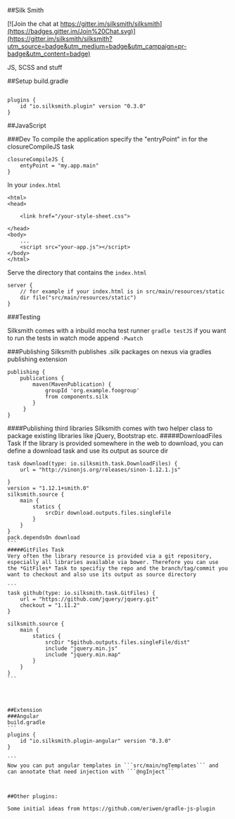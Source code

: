 ##Silk Smith

[![Join the chat at https://gitter.im/silksmith/silksmith](https://badges.gitter.im/Join%20Chat.svg)](https://gitter.im/silksmith/silksmith?utm_source=badge&utm_medium=badge&utm_campaign=pr-badge&utm_content=badge)

JS, SCSS and stuff

##Setup
build.gradle
```

plugins {
	id "io.silksmith.plugin" version "0.3.0"
}

```

##JavaScript

###Dev
To compile the application specify the "entryPoint" in for the closureCompileJS task

```
closureCompileJS {
	entyPoint = "my.app.main"
}

```
In your ```index.html```
```
<html>
<head>

	<link href="/your-style-sheet.css">
	
</head>
<body>
	...
	<script src="your-app.js"></script>
</body>
</html>
```
Serve the directory that contains the ```index.html```
```
server {
	// for example if your index.html is in src/main/resources/static
	dir file("src/main/resources/static") 
}

```

###Testing

Silksmith comes with a inbuild mocha test runner
``` gradle testJS ```
if you want to run the tests in watch mode append ```-Pwatch```

###Publishing
Silksmith publishes .silk packages on nexus via gradles publishing extension

```
publishing {
	publications {
		maven(MavenPublication) {
			groupId 'org.example.foogroup'
			from components.silk
		}
     }
}
```

####Publishing third libraries
Silksmith comes with two helper class to package existing libraries like jQuery, Bootstrap etc.
#####DownloadFiles Task
If the library is provided somewhere in the web to download, you can define a download task and use its output as source dir
````
task download(type: io.silksmith.task.DownloadFiles) {
    url = "http://sinonjs.org/releases/sinon-1.12.1.js"

}
version = "1.12.1+smith.0"
silksmith.source {
    main {
        statics {
            srcDir download.outputs.files.singleFile
        }
    }
}
pack.dependsOn download
```
#####GitFiles Task
Very often the library resource is provided via a git repository, especially all libraries available via bower. Therefore you can use the *GitFiles* Task to specifiy the repo and the branch/tag/commit you want to checkout and also use its output as source directory

```
task github(type: io.silksmith.task.GitFiles) {
    url = "https://github.com/jquery/jquery.git"
    checkout = "1.11.2"
}

silksmith.source {
    main {
	    statics {
	        srcDir "$github.outputs.files.singleFile/dist"
	        include "jquery.min.js"
	        include "jquery.min.map"
	    }
    }
}
```




##Extension
###Angular
build.gradle
```
plugins {
	id "io.silksmith.plugin-angular" version "0.3.0"
}

```
Now you can put angular templates in ```src/main/ngTemplates``` and can annotate that need injection with ```@ngInject```



##Other plugins:

Some initial ideas from https://github.com/eriwen/gradle-js-plugin
